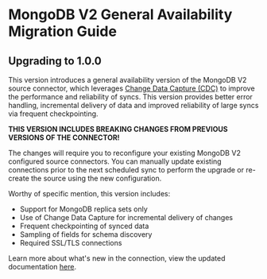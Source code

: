 # MongoDB V2 General Availability Migration Guide

## Upgrading to 1.0.0

This version introduces a general availability version of the MongoDB V2 source connector, which leverages 
[Change Data Capture (CDC)](https://docs.airbyte.com/understanding-airbyte/cdc) to improve the performance and 
reliability of syncs.  This version provides better error handling, incremental delivery of data and improved 
reliability of large syncs via frequent checkpointing.  

**THIS VERSION INCLUDES BREAKING CHANGES FROM PREVIOUS VERSIONS OF THE CONNECTOR!**

The changes will require you to reconfigure your existing MongoDB V2 configured source connectors.  You can manually 
update existing connections prior to the next scheduled sync to perform the upgrade or re-create the source using
the new configuration.

Worthy of specific mention, this version includes:

- Support for MongoDB replica sets only
- Use of Change Data Capture for incremental delivery of changes
- Frequent checkpointing of synced data
- Sampling of fields for schema discovery
- Required SSL/TLS connections

Learn more about what's new in the connection, view the updated documentation [here](mongodb-v2).